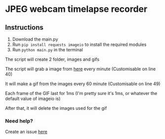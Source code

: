 # JPEG webcam timelapse recorder

## Instructions

1. Download the main.py
2. Run `pip install requests imageio` to install the required modules
3. Run `python main.py` in the terminal

The script will create 2 folder, images and gifs

The script will grab a image from [here](https://webcama1.watching-grass-grow.com/current.jpg) every minute (Customisable on line 40)

It will make a gif from the images every 60 minute (Customisable on line 49)

Each frame of the GIF last for 1ms (I'm pretty sure it's 1ms, or whatever the default value of imageio is)

After that, it will delete the images used for the gif

### Need help?

Create an issue [here](https://github.com/RadioactivePotato/JPEG-webcam-timelapse/issues)

